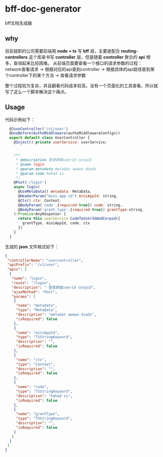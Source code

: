# bff-doc-generator

bff文档生成器

## why

目前就职的公司需要前端用 __node + ts__ 写 __bff__ 层，主要是配合 __routing-controllers__ 这个库来书写 __controller__ 层，但是随着 __controller__ 聚合的 __api__ 增多，查询起来比较困难。
从前端页面要查看一个接口的请求参数的过程：network查看请求 -> 根据对应的api查到controller -> 根据具体的api路径查到某个controller下的某个方法 -> 查看请求参数

整个过程较为复杂，并且翻看代码成本较高，没有一个页面化的工具查看，所以就写了这么一个脚本解决这个痛点。

## Usage

代码示例如下：

```js
  @JsonController('/v1/user')
  @UseBefore(AuthoMiddleware(authoMiddlewareConfigs))
  export default class UserController {
    @Inject() private userService: userService;


    /**
     * @description 登录获取userid corpid
     * @name login
     * @param metadata metadat awowo dsads
     * @param code hahad ss
     */
    @Post('/login')
    async login(
      @UseMetaData() metadata: MetaData,
      @HeaderParam("mini-app-id") miniAppId: string,
      @Ctx() ctx: Context,
      @BodyParam('code',{required:true}) code: string,
      @BodyParam('grant_type',{required:true}) grantType:string,
    ):Promise<AnyResponse> {
      return this.userService.CodeToUserIdAndCorpid({
        grantType, miniAppId, code, ctx
      })
    }
  }
```

生成的 __json__ 文件格式如下：

```json
{
 "controllerName": "usercontroller",
 "apiPrefix": "/v1/user",
 "apis": [
  {
   "name": "login",
   "route": "/login",
   "description": " 登录获取userid corpid",
   "ajaxMethod": "Post",
   "params": [
    {
     "name": "metadata",
     "type": "MetaData",
     "description": "metadat awowo dsads",
     "isRequired": false
    },
    {
     "name": "miniAppId",
     "type": "TSStringKeyword",
     "description": "",
     "isRequired": false
    },
    {
     "name": "ctx",
     "type": "Context",
     "description": "",
     "isRequired": false
    },
    {
     "name": "code",
     "type": "TSStringKeyword",
     "description": "hahad ss",
     "isRequired": false
    },
    {
     "name": "grantType",
     "type": "TSStringKeyword",
     "description": "",
     "isRequired": false
    }
   ]
  }
 ]
}

```
